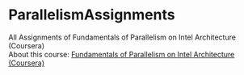 # ParallelismAssignments
All Assignments of Fundamentals of Parallelism on Intel Architecture (Coursera)<br>
About this course: [Fundamentals of Parallelism on Intel Architecture (Coursera)](https://www.coursera.org/learn/parallelism-ia)
